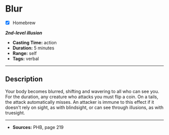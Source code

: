 # Blur
- [x] Homebrew

***2nd-level illusion***
- **Casting Time:** action
- **Duration:** 5 minutes
- **Range:** self
- **Tags:** verbal

---

## Description
Your body becomes blurred, shifting and wavering to all who can see you.
For the duration, any creature who attacks you must flip a coin.
On a tails, the attack automatically misses.
An attacker is immune to this effect if it doesn't rely on sight, as with blindsight, or can see through illusions, as with truesight.

---

- **Sources:** PHB, page 219

